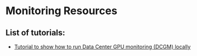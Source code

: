 # Monitoring Resources

## List of tutorials:

- [Tutorial to show how to run Data Center GPU monitoring (DCGM) locally](using-dcgm.md)
